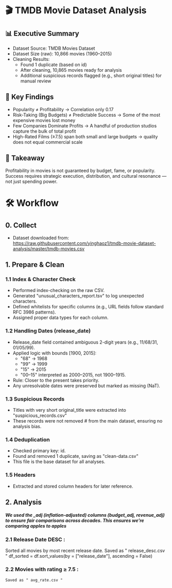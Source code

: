 # 🎬 TMDB Movie Dataset Analysis

## 📊 Executive Summary
 - Dataset Source: TMDB Movies Dataset
 - Dataset Size (raw): 10,866 movies (1960–2015)
 - Cleaning Results:
   * Found 1 duplicate (based on id)
   * After cleaning, 10,865 movies ready for analysis
   * Additional suspicious records flagged (e.g., short original titles) for manual review
     
## 🔑 Key Findings
 - Popularity ≠ Profitability → Correlation only 0.17
 - Risk-Taking (Big Budgets) ≠ Predictable Success → Some of the most expensive movies lost money
 - Few Companies Dominate Profits → A handful of production studios capture the bulk of total profit
 - High-Rated Films (≥7.5) span both small and large budgets → quality does not equal commercial scale

## 🎯 Takeaway
Profitability in movies is not guaranteed by budget, fame, or popularity. Success requires strategic execution, distribution, and cultural resonance — not just spending power.


# 🛠️ Workflow

## 0. Collect
 - Dataset downloaded from: https://raw.githubusercontent.com/yinghaoz1/tmdb-movie-dataset-analysis/master/tmdb-movies.csv

## 1. Prepare & Clean
### 1.1 Index & Character Check
  - Performed index-checking on the raw CSV.
  - Generated "unusual_characters_report.tsv" to log unexpected characters.
  - Defined whitelists for specific columns (e.g., URL fields follow standard RFC 3986 patterns).
  - Assigned proper data types for each column.

### 1.2 Handling Dates (release_date)
  - Release_date field contained ambiguous 2-digit years (e.g., 11/68/31, 01/05/99).
  - Applied logic with bounds [1900, 2015]:
    * "68" → 1968
    * "99" → 1999
    * "15" → 2015
    * "00–15" interpreted as 2000–2015, not 1900–1915.
  - Rule: Closer to the present takes priority.
  - Any unresolvable dates were preserved but marked as missing (NaT).

### 1.3 Suspicious Records
  - Titles with very short original_title were extracted into "suspicious_records.csv"
  - These records were not removed #  from the main dataset, ensuring no analysis bias.

### 1.4 Deduplication
  - Checked primary key: id.
  - Found and removed 1 duplicate, saving as "clean-data.csv"
  - This file is the base dataset for all analyses.

### 1.5 Headers
  - Extracted and stored column headers for later reference.


## 2. Analysis 
##### We used the _adj (inflation-adjusted) columns (budget_adj, revenue_adj) to ensure fair comparisons across decades. This ensures we’re comparing apples to apples
### 2.1 Release Date DESC : 
   Sorted all movies by most recent release date. Saved as " release_desc.csv "
    df_sorted = df.sort_values(by = ["release_date"], ascending = False)

### 2.2 Movies with rating ≥ 7.5 : 
    Saved as " avg_rate.csv "
